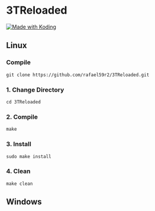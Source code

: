 # 3TReloaded
<a href="https://koding.com/"> <img src="https://koding-cdn.s3.amazonaws.com/badges/made-with-koding/v1/koding_badge_ReadmeDark.png" srcset="https://koding-cdn.s3.amazonaws.com/badges/made-with-koding/v1/koding_badge_ReadmeDark.png 1x, https://koding-cdn.s3.amazonaws.com/badges/made-with-koding/v1/koding_badge_ReadmeDark@2x.png 2x" alt="Made with Koding" /> </a>
<h2>Linux</h2>
<!--
###Download
###<a href="https://github.com/rafael59r2/3TReloaded/releases/download/1.1/3TReloaded-linux32.exe">32 bits</a>
###<a href="https://github.com/rafael59r2/3TReloaded/releases/download/1.1/3TReloaded-linux64.exe">64 bits</a>
###Or -->
<h3> Compile</h3>
<pre><code>git clone https://github.com/rafael59r2/3TReloaded.git</code></pre>

<h3>1. Change Directory</h3>
<pre><code>cd 3TReloaded</code></pre>
<h3>2. Compile</h3>
<pre><code>make</code></pre>
<h3>3. Install</h3>
<pre><code>sudo make install</code></pre>
<h3>4. Clean</h3>
<pre><code>make clean</code></pre>
<h2>Windows</h2>
<!--
###Download
###<a href="https://github.com/rafael59r2/3TReloaded/releases/download/1.1/3TReloaded-win32.exe">32 bits</a>
###<a href="https://github.com/rafael59r2/3TReloaded/releases/download/1.1/3TReloaded-win64.exe">64 bits</a>
-->

